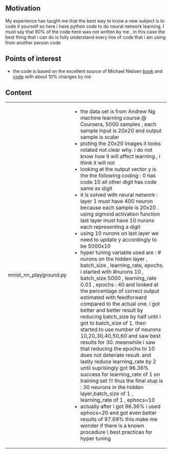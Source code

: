 <h2>Motivation</h2>
My experience has taught me that the best way to know a new subject is to code it yourself so here i have python code to do neural network learning. 
I must say that 90% of the code here was not written by me , in this case the best thing that i can do is fully understand every line of code that i am using from another person code

<h2>Points of interest</h2>
<ul>
<li>the code is based on the excellent source of Michael Nielsen <a href="http://neuralnetworksanddeeplearning.com/chap2.html">book</a> and <a href="https://github.com/mnielsen/neural-networks-and-deep-learning">code</a> with about 10% changes by me</li>
</ul>

<h2>Content</h2>
<table>
    <tr>
    <td>mnist_nn_playground.py</td>
    <td>
    <ul>
    <li>the data set is from Andrew Ng machine learning course @ Coursera, 5000 samples , each sample input is 20x20 and output sample is scalar</li>
    <li>ploting the 20x20 images it looks rotated not clear why. i do not know how it will affect learning , i think it will not</li>
    <li>looking at the output vector y is the the following coding : 0 has code 10 all other digit has code same as digit</li>
    <li>it is solved with neural network : layer 1 must have 400 neuron because each sample is 20x20 . using sigmoid activation function last layer must have 10 nurons each representing a digit</li>
    <li>using 10 nurons on last layer we need to update y accordingly to be 5000x10</li>
    <li>hyper tuning variable used are : # nurons on the hidden layer , batch_size , learning_rate, epochs. i started with #nurons 10 , batch_size 5000 , learning_rate 0.01 , epochs : 40 and looked at the percentage of correct output estimated with feedforward compared to the actual one. i got better and better result by reducing batch_size by half until i got to batch_size of 1. then started to use number of neurons 10,20,30,40,50,60 and saw best results for 30. meanwhile i saw that reducing the epochs to 10 does not deteriate result. and lastly reduce learning_rate by 2 until suprisingly got 96.36% success for learning_rate of 1 on training set !!! thus the final stup is : 30 neurons in the hidden layer,batch_size of 1 , learning_rate of 1 , ephocs=10</li>
    <li>actually after i got 96.36% i used ephocs=20 and got even better results of 97.68% this make me wonder if there is a known procedure \ best practices for hyper tuning</li>
    </ul>
    </td>
  </tr>
  
</table>
